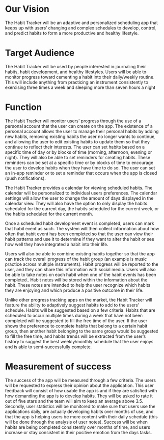 # Our Vision

The Habit Tracker will be an adaptive and personalized scheduling app that keeps up with users’ changing and complex schedules to develop, control, and predict habits to form a more productive and healthy lifestyle.

# Target Audience
The Habit Tracker will be used by people interested in journaling their habits, habit development, and healthy lifestyles. Users will be able to monitor progress toward cementing a habit into their daily/weekly routine. This will include anything from practicing an instrument consistently to exercising three times a week and sleeping more than seven hours a night

# Function
The Habit Tracker will monitor users' progress through the use of a personal account that the user can create on the app. The existence of a personal account allows the user to manage their personal habits by adding new habits, removing existing habits the user no longer wants to continue, and allowing the user to edit existing habits to update them so that they continue to reflect their interests. The user can set habits based on a specific time of day or by blocks of time (morning, afternoon, evening or night). They will also be able to set reminders for creating habits. These reminders can be set at a specific time or by blocks of time to encourage the user to develop habits when they have time to do so. The user can set an in-app reminder or to set a reminder that occurs when the app is closed (push notifications).

The Habit Tracker provides a calendar for viewing scheduled habits. The calendar will be personalized to individual users preferences. The calendar settings will allow the user to change the amount of days displayed in the calendar view. They will also have the option to only display the habits scheduled for the current day, the habits scheduled for the current week, or the habits scheduled for the current month.

Once a scheduled habit development event is completed, users can mark that habit event as such. The system will then collect information about how often that habit event has been completed so that the user can view their habit patterns and use it to determine if they want to alter the habit or see how well they have integrated a habit into their life.

Users will also be able to combine existing habits together so that the app can track the overall progress of the habit group (an example is music practice across multiple instruments). Habit progress will be reported to the user, and they can share this information with social media. Users will also be able to take notes on each habit when one of the habit events has been completed.. Habit notes will be stored within the information about the habit. These notes are intended to help the user recognize which habits they are enjoying and which produce a positive outcome in their life.

Unlike other progress tracking apps on the market, the Habit Tracker will feature the ability to adaptively suggest habits to add to the users’ schedule. Habits will be suggested based on a few criteria. Habits that are scheduled to occur multiple times during a week that have not been completed will be suggested to fill the free time of the user. If the user shows the preference to complete habits that belong to a certain habit group, then another habit belonging to the same group would be suggested to fill the free time, and habits trends will be extracted from the user’s history to suggest the best weekly/monthly schedule that the user enjoys and is able to semi-successfully complete.

# Measurement of success
The success of the app will be measured through a few criteria. The users will be requested to express their opinion about the application. This user feedback will consist of how usable the app is and if they are satisfied with how demanding the app is to develop habits. They will be asked to rate it out of five stars and the team will aim to keep an average above 3.5. Secondly, user statistics will be monitored to make sure that users use the applications daily, are actually developing habits over months of use, and that the app is helping users be more content with their daily schedule (this will be done through the analysis of user notes). Success will be when habits are being completed consistently over months of time, and users increase or stay consistent in their positive emotion from the days tasks.




